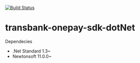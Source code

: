 [![Build Status](https://semaphoreci.com/api/v1/projects/93c66958-6ec3-43d1-9dba-805fdba66c5c/2078331/badge.svg)](https://semaphoreci.com/continuum/transbank-onepay-sdk-dotnet)
# transbank-onepay-sdk-dotNet

Dependecies
- .Net Standard 1.3~
- Newtonsoft 11.0.0~